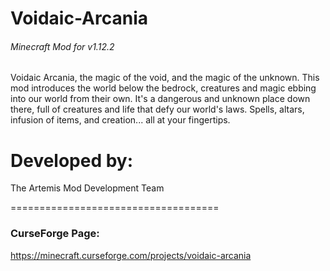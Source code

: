 # Voidaic-Arcania
###### Minecraft Mod for v1.12.2
Voidaic Arcania, the magic of the void, and the magic of the unknown. This mod introduces the world below the bedrock, creatures and magic ebbing into our world from their own. It's a dangerous and unknown place down there, full of creatures and life that defy our world's laws. Spells, altars, infusion of items, and creation... all at your fingertips.

# Developed by:
The Artemis Mod Development Team

====================================

### CurseForge Page:
https://minecraft.curseforge.com/projects/voidaic-arcania
